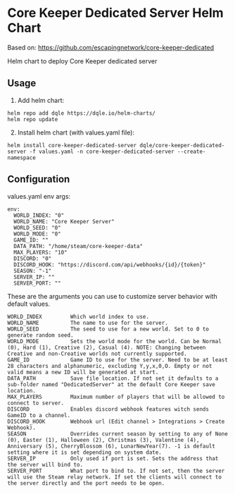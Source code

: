 # Core Keeper Dedicated Server Helm Chart

Based on: https://github.com/escapingnetwork/core-keeper-dedicated

Helm chart to deploy Core Keeper dedicated server

## Usage

1. Add helm chart:

```
helm repo add dqle https://dqle.io/helm-charts/
helm repo update
```

2. Install helm chart (with values.yaml file):
```
helm install core-keeper-dedicated-server dqle/core-keeper-dedicated-server -f values.yaml -n core-keeper-dedicated-server --create-namespace
```

## Configuration

values.yaml env args:

```
env:
  WORLD_INDEX: "0"
  WORLD_NAME: "Core Keeper Server"
  WORLD_SEED: "0"
  WORLD_MODE: "0"
  GAME_ID: ""
  DATA_PATH: "/home/steam/core-keeper-data"
  MAX_PLAYERS: "10"
  DISCORD: "0"
  DISCORD_HOOK: "https://discord.com/api/webhooks/{id}/{token}"
  SEASON: "-1"
  SERVER_IP: ""
  SERVER_PORT: ""
```

These are the arguments you can use to customize server behavior with default values.

```
WORLD_INDEX         Which world index to use.
WORLD_NAME          The name to use for the server.
WORLD_SEED          The seed to use for a new world. Set to 0 to generate random seed.
WORLD_MODE          Sets the world mode for the world. Can be Normal (0), Hard (1), Creative (2), Casual (4). NOTE: Changing between Creative and non-Creative worlds not currently supported.
GAME_ID             Game ID to use for the server. Need to be at least 28 characters and alphanumeric, excluding Y,y,x,0,O. Empty or not valid means a new ID will be generated at start.
DATA_PATH           Save file location. If not set it defaults to a sub-folder named "DedicatedServer" at the default Core Keeper save location.
MAX_PLAYERS         Maximum number of players that will be allowed to connect to server.
DISCORD             Enables discord webhook features witch sends GameID to a channel.
DISCORD_HOOK        Webhook url (Edit channel > Integrations > Create Webhook).
SEASON              Overrides current season by setting to any of None (0), Easter (1), Halloween (2), Christmas (3), Valentine (4), Anniversary (5), CherryBlossom (6), LunarNewYear(7). -1 is default setting where it is set depending on system date.
SERVER_IP           Only used if port is set. Sets the address that the server will bind to.
SERVER_PORT         What port to bind to. If not set, then the server will use the Steam relay network. If set the clients will connect to the server directly and the port needs to be open.
```